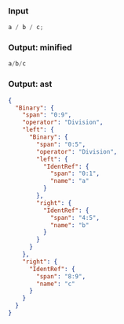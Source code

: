 ### Input
```js parse:expr
a / b / c;
```

### Output: minified
```js
a/b/c
```

### Output: ast
```json
{
  "Binary": {
    "span": "0:9",
    "operator": "Division",
    "left": {
      "Binary": {
        "span": "0:5",
        "operator": "Division",
        "left": {
          "IdentRef": {
            "span": "0:1",
            "name": "a"
          }
        },
        "right": {
          "IdentRef": {
            "span": "4:5",
            "name": "b"
          }
        }
      }
    },
    "right": {
      "IdentRef": {
        "span": "8:9",
        "name": "c"
      }
    }
  }
}
```

